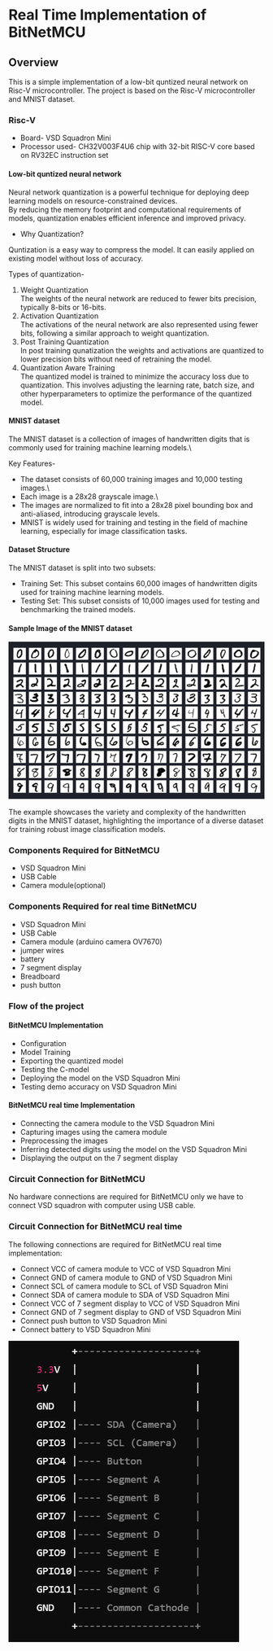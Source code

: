 # Real Time Implementation of BitNetMCU
## Overview
This is a simple implementation of a low-bit quntized neural network on Risc-V microcontroller.
The project is based on the Risc-V microcontroller and MNIST dataset.

### Risc-V
- Board- VSD Squadron Mini
- Processor used- CH32V003F4U6 chip with 32-bit RISC-V core based on RV32EC instruction set

#### Low-bit quntized neural network

Neural network quantization is a powerful technique for deploying deep learning models on resource-constrained devices.\
By reducing the memory footprint and computational requirements of models, quantization enables efficient inference and improved privacy.

- Why Quantization?

Quntization is a easy way to compress the model. It can easily applied on existing model without loss of accuracy. 

Types of quantization-
1. Weight Quantization\
The weights of the neural network are reduced to fewer bits precision, typically 8-bits or 16-bits. 
2. Activation Quantization\
The activations of the neural network are also represented using fewer bits, following a similar approach to weight quantization. 
3. Post Training Quantization\
In post training qunatization the weights and activations are quantized to lower precision bits without need of retraining the model. 
4. Quantization Aware Training\
The quantized model is trained to minimize the accuracy loss due to quantization. This involves adjusting the learning rate, batch size, and other hyperparameters to optimize the performance of the quantized model.

#### MNIST dataset
The MNIST dataset is a collection of images of handwritten digits that is commonly used for training machine learning models.\

Key Features-

- The dataset consists of 60,000 training images and 10,000 testing images.\
- Each image is a 28x28 grayscale image.\
- The images are normalized to fit into a 28x28 pixel bounding box and anti-aliased, introducing grayscale levels.
- MNIST is widely used for training and testing in the field of machine learning, especially for image classification tasks.

#### Dataset Structure
The MNIST dataset is split into two subsets:

- Training Set: This subset contains 60,000 images of handwritten digits used for training machine learning models.
- Testing Set: This subset consists of 10,000 images used for testing and benchmarking the trained models.

#### Sample Image of the MNIST dataset
![sample Image](./images/MNIST_dataset.png)

The example showcases the variety and complexity of the handwritten digits in the MNIST dataset, highlighting the importance of a diverse dataset for training robust image classification models.

### Components Required for BitNetMCU
- VSD Squadron Mini
- USB Cable
- Camera module(optional)

### Components Required for real time BitNetMCU
- VSD Squadron Mini
- USB Cable
- Camera module (arduino camera OV7670)
- jumper wires
- battery
- 7 segment display
- Breadboard
- push button

### Flow of the project
#### BitNetMCU Implementation
- Configuration
- Model Training
- Exporting the quantized model
- Testing the C-model
- Deploying the model on the VSD Squadron Mini
- Testing demo accuracy on VSD Squadron Mini

#### BitNetMCU real time Implementation
- Connecting the camera module to the VSD Squadron Mini
- Capturing images using the camera module
- Preprocessing the images
- Inferring detected digits using the model on the VSD Squadron Mini
- Displaying the output on the 7 segment display

### Circuit Connection for BitNetMCU
No hardware connections are required for BitNetMCU only we have to connect VSD squadron with computer using USB cable.
### Circuit Connection for BitNetMCU real time
The following connections are required for BitNetMCU real time implementation:
- Connect VCC of camera module to VCC of VSD Squadron Mini
- Connect GND of camera module to GND of VSD Squadron Mini
- Connect SCL of camera module to SCL of VSD Squadron Mini
- Connect SDA of camera module to SDA of VSD Squadron Mini
- Connect VCC of 7 segment display to VCC of VSD Squadron Mini
- Connect GND of 7 segment display to GND of VSD Squadron Mini
- Connect push button to VSD Squadron Mini
- Connect battery to VSD Squadron Mini

![circuit diagram](./images/diagram.png)







